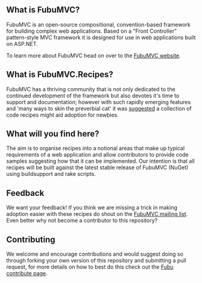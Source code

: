What is FubuMVC?
--
FubuMVC is an open-source compositional, convention-based framework for building complex web applications. Based on a "Front Controller" pattern-style MVC framework it is designed for use in web applications built on ASP.NET.

To learn more about FubuMVC head on over to the [FubuMVC website](http://mvc.fubu-project.org).

What is FubuMVC.Recipes?
--
FubuMVC has a thriving community that is not only dedicated to the continued development of the framework but also devotes it's time to support and documentation; however with such rapidly emerging features and 'many ways to skin the preverbial cat' it was [suggested](http://groups.google.com/group/fubumvc-devel/browse_thread/thread/5e921b5f5ea8cbb5/a613c98c2b4f9fa4?lnk=gst&q=recipes#a613c98c2b4f9fa4) a collection of code recipes might aid adoption for newbies.

What will you find here?
--
The aim is to organise recipes into a notional areas that make up typical requirements of a web application and allow contributors to provide code samples suggesting how that it can be implemented. Our intention is that all recipes will be built against the latest stable release of FubuMVC (NuGet) using buildsupport and rake scripts.

Feedback
--
We want your feedback! If you think we are missing a trick in making adoption easier with these recipes do shout on the [FubuMVC mailing list](http://groups.google.com/group/fubumvc-devel). Even better why not become a contributor to this repository?

Contributing
--
We welcome and encourage contributions and would suggest doing so through forking your own version of this repository and submitting a pull request, for more details on how to best do this check out the [Fubu contribute page](http://fubu-project.org/contribute/).